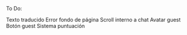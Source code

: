 To Do:

Texto traducido
Error fondo de página
Scroll interno a chat
Avatar guest
Botón guest
Sistema puntuación